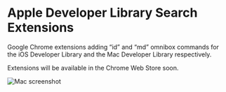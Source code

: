 # Apple Developer Library Search Extensions

Google Chrome extensions adding “id” and “md” omnibox commands
for the iOS Developer Library and the Mac Developer Library respectively.

Extensions will be available in the Chrome Web Store soon.

![Mac screenshot](https://cloud.githubusercontent.com/assets/200401/4750341/46f45a66-5a91-11e4-8639-05eca4464fc7.png)